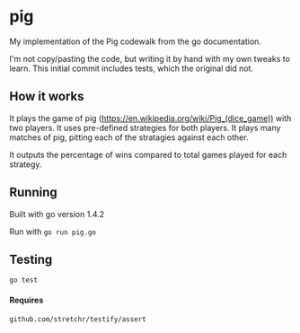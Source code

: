# pig

My implementation of the Pig codewalk from the go documentation.

I'm not copy/pasting the code, but writing it by hand with my own tweaks to
learn. This initial commit includes tests, which the original did not.

## How it works

It plays the game of pig (https://en.wikipedia.org/wiki/Pig_(dice_game)) with
two players. It uses pre-defined strategies for both players. It plays many
matches of pig, pitting each of the stratagies against each other.

It outputs the percentage of wins compared to total games played for each
strategy.

## Running

Built with go version 1.4.2

Run with `go run pig.go`

## Testing

`go test`

#### Requires

`github.com/stretchr/testify/assert`
